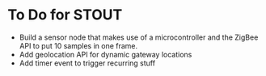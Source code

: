 # To Do for STOUT

- Build a sensor node that makes use of a microcontroller and the ZigBee API to put 10 samples in one frame.
- Add geolocation API for dynamic gateway locations
- Add timer event to trigger recurring stuff

